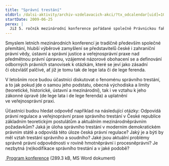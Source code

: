 ```yaml
---
title: "Správní trestání"
oldUrl: /dalsi-aktivity/archiv-vzdelavacich-akci/?tx_odcalendar[uid]=10&cHash=b2e4dd844e67e332b39feb65a18a3209
startDate: 2009-06-25
perex: |
  Již 5. ročník mezinárodní konference pořádané společně Právnickou fakultou Masarykovy univerzity a Veřejným ochráncem práv se uskuteční ve dnech 25. – 26. června 2009 v budově Justiční akademie v Kroměříži, tentokrát pod názvem „Správní trestání“. Konference naváže na úspěšné předchozí ročníky věnované (novému) českému správnímu řádu a právní regulaci územní samosprávy.
---
```


<p>Smyslem letních mezinárodních konferencí je tradičně především společné přemítání, hlubší výběrové zamyšlení se představitelů české i zahraniční právní vědy, ústavní a správní justice a veřejnosprávní praxe nad předmětnou právní úpravou, vzájemné názorové obohacení se a definování odborných právních stanovisek k otázkám, které se jeví jako zásadní či obzvlášť palčivé, ať již je tomu tak de lege lata či de lege ferenda.</p>
<p>V letošním roce budou účastníci diskutovat o fenoménu správního trestání, a to jak pokud jde o samou jeho podstatu, obecná východiska a limity (teoretické, historické, ústavní a mezinárodní), tak i ve vztahu k jeho zákonné úpravě (de lege lata i de lege ferenda) a uplatnění ve veřejnosprávní praxi.</p>
<p>Účastníci budou hledat odpověď například na následující otázky: Odpovídá právní regulace a veřejnoprávní praxe správního trestání v České republice základním teoretickým postulátům a aktuálním mezinárodněprávním požadavkům? Jaká je úloha správního trestání v moderním demokratickém právním státě a odpovídá této úloze česká právní regulace? Jaký je a býti by měl vztah trestání správního a soudního? Jaké jsou aktuální problémy správně právní odpovědnosti v rovině hmotněprávní i procesněprávní? Je nezbytná (re)kodifikace správního trestání a v jaké podobě?</p>
<p><a href="/uploads-import/Konference/Spravni_trestani-Kromeriz.doc" target="_blank"><img alt="" src="https://www.ochrance.cz/typo3/ext/od_linkdesc/icons/doc.gif" class="od_linkdesc_icon" /> Program konference</a> (289.3 kB, MS Word dokument)</p>
